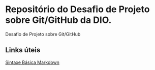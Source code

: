 # Repositório do Desafio de Projeto sobre Git/GitHub da DIO.
Desafio de Projeto sobre Git/GitHub


## Links úteis
[Sintaxe Básica Markdown](https://www.markdownguide.org/basic-syntax/)
